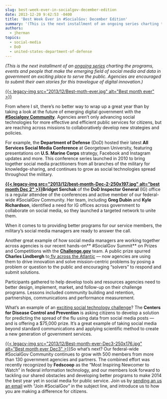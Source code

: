 ```yaml
---
slug: best-week-ever-in-socialgov-december-edition
date: 2013-12-20 9:42:53 -0400
title: 'Best Week Ever in #SocialGov: December Edition'
summary: '(This is the next installment of an ongoing series charting the programs, events and people that make the emerging field of social media and data in government an exciting place to serve the public. Agencies are encouraged to submit their own stories for this travelogue of digital innovation.)   From'
authors:
  - jherman
topics:
  - social-media
  - DoD
  - united-states-department-of-defense
---
```


_(This is the next installment of an <a href="https://digital.gov/2013/09/18/best-week-in-socialgov-ever-week-1-2/" target="_blank">ongoing series</a> charting the programs, events and people that make the emerging field of social media and data in government an exciting place to serve the public. Agencies are encouraged to submit their own stories for this travelogue of digital innovation.)_

[{{< legacy-img src="2013/12/Best-moth-ever.jpg" alt="Best month ever" >}}](https://s3.amazonaws.com/digitalgov/_legacy-img/2013/12/Best-moth-ever.jpg)

 

From where I sit, there&#8217;s no better way to wrap up a great year than by taking a look at the future of emerging digital government with the <a href="https://digital.gov/communities/social-media/" target="_blank"><strong>#Socialgov Community</strong></a>. Agencies aren’t only advancing social technologies for more effective and efficient public services for citizens, but are reaching across missions to collaboratively develop new strategies and policies.

For example, the **Department of Defense** (DoD) hosted their latest **All Services Social Media Conference** at Georgetown University, featuring presentations on **U.S. Marine Corps** strategy, Facebook and Instagram updates and more. This conference series launched in 2010 to bring together social media practitioners from all branches of the military for knowledge-sharing, and continues to grow as social technologies spread throughout the military.

**[{{< legacy-img src="2013/12/best-month-Dec-2-250x197.jpg" alt="best month Dec 2" >}}](https://s3.amazonaws.com/digitalgov/_legacy-img/2013/12/best-month-Dec-2.jpg)Bridget Serchak** of the **DoD Inspector General** (IG) office is a regular attendee of the conferences and active member of our federal-wide #SocialGov Community. Her team, including **Greg Dubin** and **Kyle Richardson**, identified a need for IG offices across government to collaborate on social media, so they launched a targeted network to unite them.

When it comes to to providing better programs for our service members, the military’s social media managers are ready to answer the call.

Another great example of how social media managers are working together across agencies is our recent hands-on** #SocialGov Summit** on Prizes and Competitions with the **[Challenge.gov](https://challenge.gov/)** team. A public prize spurred **Charles Lindbergh** to[ fly across the Atlantic](http://history1900s.about.com/od/people/a/Charles-Lindbergh.htm) &#8212; now agencies are using them  to drive innovation and solve mission-centric problems by posing a problem or question to the public and encouraging “solvers” to respond and submit solutions.

Participants gathered to help develop tools and resources agencies need to better design, implement, market, and follow-up on their challenge programs. Lessons included community building and retention, partnerships, communications and performance measurement.

What’s an example of an <a href="https://www.federalregister.gov/articles/2013/11/25/2013-28198/announcement-of-requirements-and-registration-for-the-predict-the-influenza-season-challenge#h-4" target="_blank">exciting social technology challenge</a>? The **Centers for Disease Control and Prevention** is asking citizens to develop a solution for predicting the spread of the flu using data from social media posts &#8212; and is offering a $75,000 prize. It’s a great example of taking social media beyond standard communications and applying scientific method to create a new generation of government services.

[{{< legacy-img src="2013/12/Best-month-ever-Dec3-250x176.jpg" alt="Best month ever Dec3" >}}](https://s3.amazonaws.com/digitalgov/_legacy-img/2013/12/Best-month-ever-Dec3.jpg)So what’s next? Our federal-wide #SocialGov Community continues to grow with 500 members from more than 130 government agencies and partners. The combined effort was recently recognized by **Fedscoop** as the “Most Inspiring Newcomer to Watch” in federal information technology, and our members look forward to tackling our shared obstacles and developing better programs to make 2014 the best year yet in social media for public service. Join us by [sending an us an email](mailto:justin.herman@gsa.gov) with “Join #SocialGov” in the subject line, and introduce us to how you are making a difference for citizens.